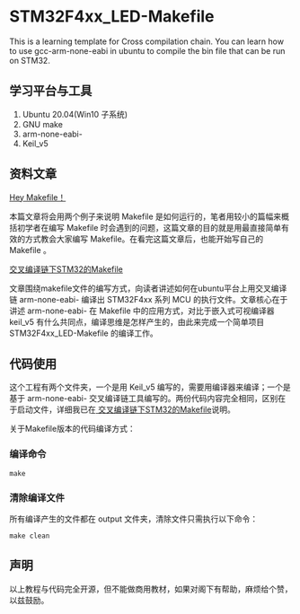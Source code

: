 # STM32F4xx_LED-Makefile
This is a learning template for Cross compilation chain.  You can learn how to use gcc-arm-none-eabi in ubuntu to compile the bin file that can be run on STM32.

## 学习平台与工具

1. Ubuntu 20.04(Win10 子系统)
2. GNU make
3. arm-none-eabi-
4. Keil_v5

## 资料文章

<a href="https://github.com/laneston/Note/blob/master/Hey_Makefile.md"> Hey Makefile！</a>

本篇文章将会用两个例子来说明 Makefile 是如何运行的，笔者用较小的篇幅来概括初学者在编写 Makefile 时会遇到的问题，这篇文章的目的就是用最直接简单有效的方式教会大家编写 Makefile。在看完这篇文章后，也能开始写自己的 Makefile 。

<a href="https://github.com/laneston/Note/blob/master/Makefile_Note.md"> 交叉编译链下STM32的Makefile</a>

文章围绕makefile文件的编写方式，向读者讲述如何在ubuntu平台上用交叉编译链 arm-none-eabi- 编译出 STM32F4xx 系列 MCU 的执行文件。文章核心在于讲述 arm-none-eabi- 在 Makefile 中的应用方式，对比于嵌入式可视编译器 keil_v5 有什么共同点，编译思维是怎样产生的，由此来完成一个简单项目 STM32F4xx_LED-Makefile 的编译工作。

## 代码使用

这个工程有两个文件夹，一个是用 Keil_v5 编写的，需要用编译器来编译；一个是基于 arm-none-eabi- 交叉编译链工具编写的。两份代码内容完全相同，区别在于启动文件，详细我已在<a href="https://github.com/laneston/Note/blob/master/Makefile_Note.md"> 交叉编译链下STM32的Makefile</a>说明。

关于Makefile版本的代码编译方式：

### 编译命令

```
make
```

### 清除编译文件

所有编译产生的文件都在 output 文件夹，清除文件只需执行以下命令：

```
make clean
```

## 声明

以上教程与代码完全开源，但不能做商用教材，如果对阁下有帮助，麻烦给个赞，以兹鼓励。
